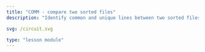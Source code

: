 ```yaml
---
title: "COMM - compare two sorted files"
description: "Identify common and unique lines between two sorted files."

svg: /circuit.svg

type: "lesson module"
---
```

